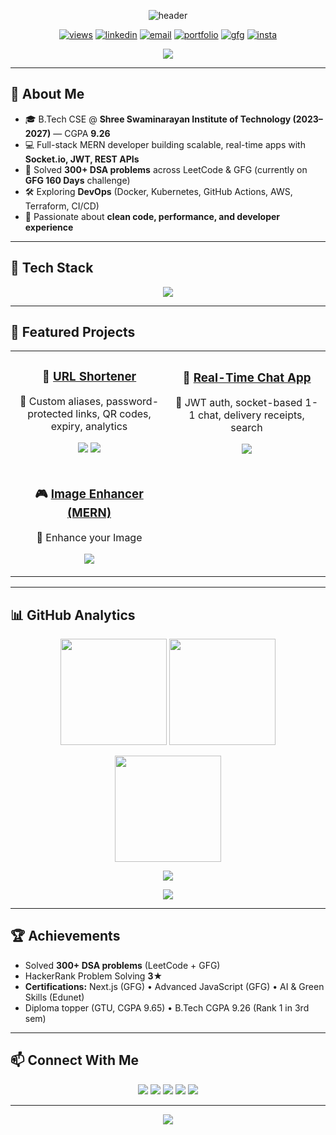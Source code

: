 <p align="center">
  <img src="https://capsule-render.vercel.app/api?type=waving&height=250&color=0:0f172a,100:8B5CF6&text=👨‍💻%20Jay%20Patel&fontSize=42&fontAlign=50&fontAlignY=35&desc=Full%20Stack%20%7C%20MERN%20%7C%20DevOps%20Learner&descAlign=50&descAlignY=60&animation=twinkling&fontColor=ffffff" alt="header"/>
</p>

<p align="center">
  <a href="https://github.com/JayP2006"><img src="https://komarev.com/ghpvc/?username=JayP2006&label=Profile%20Views&style=for-the-badge&color=blueviolet" alt="views"/></a>
  <a href="https://linkedin.com/in/pjaykumar/"><img src="https://img.shields.io/badge/LinkedIn-Connect-blue?style=for-the-badge&logo=linkedin" alt="linkedin"/></a>
  <a href="mailto:jay91451@gmail.com"><img src="https://img.shields.io/badge/Gmail-Contact-red?style=for-the-badge&logo=gmail" alt="email"/></a>
  <a href="https://jaypatel-portfolio-2006.vercel.app"><img src="https://img.shields.io/badge/Portfolio-Live-black?style=for-the-badge&logo=vercel" alt="portfolio"/></a>
  <a href="https://auth.geeksforgeeks.org/user/jay4code/"><img src="https://img.shields.io/badge/GeeksforGeeks-Profile-brightgreen?style=for-the-badge&logo=geeksforgeeks" alt="gfg"/></a>
  <a href="https://instagram.com/who_jay_patel"><img src="https://img.shields.io/badge/Instagram-Follow-E4405F?style=for-the-badge&logo=instagram" alt="insta"/></a>
</p>


<p align="center">
  <img src="https://readme-typing-svg.demolab.com?font=Fira+Code&size=24&duration=2800&pause=700&center=true&vCenter=true&width=1000&lines=MERN+Stack+Developer+%F0%9F%9A%80;Learning+DevOps+(Docker+%7C+K8s+%7C+AWS)+%F0%9F%9A%A7;300%2B+DSA+problems+%7C+GFG+160+Day+Challenge+%F0%9F%8F%83;Always+Learning+Clean+Code+%26+System+Design" />
</p>


---

## 👋 About Me
- 🎓 B.Tech CSE @ **Shree Swaminarayan Institute of Technology (2023–2027)** — CGPA **9.26**
- 💻 Full-stack MERN developer building scalable, real-time apps with **Socket.io, JWT, REST APIs**
- 🧩 Solved **300+ DSA problems** across LeetCode & GFG (currently on **GFG 160 Days** challenge)
- 🛠️ Exploring **DevOps** (Docker, Kubernetes, GitHub Actions, AWS, Terraform, CI/CD)
- 🌱 Passionate about **clean code, performance, and developer experience**

---

## 🧰 Tech Stack
<p align="center">
  <img src="https://skillicons.dev/icons?i=js,react,nodejs,express,mongodb,tailwind,html,css,cpp,java,python,git,github,docker,kubernetes,aws,linux,nginx,postman,vscode&perline=9" />
</p>

---

## 🚀 Featured Projects

<table>
<tr>
<td align="center" width="50%">
  
### 🔗 [URL Shortener](https://github.com/JayP2006/Urlshortner)  
🔹 Custom aliases, password-protected links, QR codes, expiry, analytics  

<a href="https://github.com/JayP2006/url-shortener"><img src="https://img.shields.io/badge/Code-000?style=for-the-badge&logo=github"/></a>
<a href="https://jaypatel-portfolio-2006.vercel.app"><img src="https://img.shields.io/badge/Demo-Live-6EE7F9?style=for-the-badge&logo=vercel"/></a>

</td>
<td align="center" width="50%">
  
### 💬 [Real-Time Chat App](https://github.com/JayP2006/chat-app)  
🔹 JWT auth, socket-based 1-1 chat, delivery receipts, search  

<a href="https://github.com/JayP2006/realtime-chat-app"><img src="https://img.shields.io/badge/Code-000?style=for-the-badge&logo=github"/></a>

</td>
</tr>

<tr>
<td align="center" width="50%">

### 🎮 [Image Enhancer (MERN)](https://github.com/JayP2006/image-enhancer)  
🔹 Enhance your Image 

<a href="https://github.com/JayP2006/image-enhancer"><img src="https://img.shields.io/badge/Code-000?style=for-the-badge&logo=github"/></a>

</td>

</tr>
</table>

---

## 📊 GitHub Analytics
<p align="center">
  <img height="170" src="https://github-readme-stats.vercel.app/api?username=JayP2006&show_icons=true&theme=transparent&rank_icon=github"/>
  <img height="170" src="https://github-readme-stats.vercel.app/api/top-langs/?username=JayP2006&layout=compact&theme=transparent"/>
</p>
<p align="center">
  <img height="170" src="https://streak-stats.demolab.com?user=JayP2006&theme=transparent"/>
</p>
<p align="center">
  <img src="https://github-profile-trophy.vercel.app/?username=JayP2006&no-bg=true&no-frame=true&margin-w=10"/>
</p>
<p align="center">
  <img src="https://github-readme-activity-graph.vercel.app/graph?username=JayP2006&theme=react-dark"/>
</p>

---

## 🏆 Achievements
- Solved **300+ DSA problems** (LeetCode + GFG)  
- HackerRank Problem Solving **3★**  
- **Certifications:** Next.js (GFG) • Advanced JavaScript (GFG) • AI & Green Skills (Edunet)  
- Diploma topper (GTU, CGPA 9.65) • B.Tech CGPA 9.26 (Rank 1 in 3rd sem)  

---

## 📫 Connect With Me
<p align="center">
  <a href="mailto:jay91451@gmail.com"><img src="https://img.shields.io/badge/Gmail-jay91451%40gmail.com-red?style=for-the-badge&logo=gmail"/></a>
  <a href="https://linkedin.com/in/pjaykumar/"><img src="https://img.shields.io/badge/LinkedIn-JayKumar-blue?style=for-the-badge&logo=linkedin"/></a>
  <a href="https://jaypatel-portfolio-2006.vercel.app"><img src="https://img.shields.io/badge/Portfolio-Live-black?style=for-the-badge&logo=vercel"/></a>
  <a href="https://instagram.com/who_jay_patel"><img src="https://img.shields.io/badge/Instagram-who__jay__patel-E4405F?style=for-the-badge&logo=instagram"/></a>
  <a href="https://auth.geeksforgeeks.org/user/jay91451/practice/"><img src="https://img.shields.io/badge/GFG-Practice-brightgreen?style=for-the-badge&logo=geeksforgeeks"/></a>
</p>

---

<p align="center">
  <img src="https://capsule-render.vercel.app/api?type=waving&height=140&color=0:8B5CF6,100:6EE7F9&section=footer"/>
</p>
